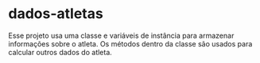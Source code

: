 # dados-atletas
Esse projeto usa uma classe e variáveis de instância para armazenar informações sobre o atleta. Os métodos dentro da classe são usados para calcular outros dados do atleta.
